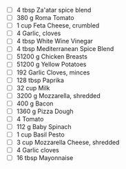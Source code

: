 
- [ ] 4 tbsp Za'atar spice blend
- [ ] 380 g Roma Tomato
- [ ] 1 cup Feta Cheese, crumbled
- [ ] 4  Garlic, cloves
- [ ] 4 tbsp White Wine Vinegar
- [ ] 4 tbsp Mediterranean Spice Blend
- [ ] 51200 g Chicken Breasts
- [ ] 51200 g Yellow Potatoes
- [ ] 192  Garlic Cloves, minces
- [ ] 128 tbsp Paprika
- [ ] 32 cup Milk
- [ ] 3200 g Mozzarella, shredded
- [ ] 400 g Bacon
- [ ] 1360 g Pizza Dough
- [ ] 4  Tomato
- [ ] 112 g Baby Spinach
- [ ] 1 cup Basil Pesto
- [ ] 3 cup Mozzarella Cheese, shredded
- [ ] 4  Garlic cloves
- [ ] 16 tbsp Mayonnaise
